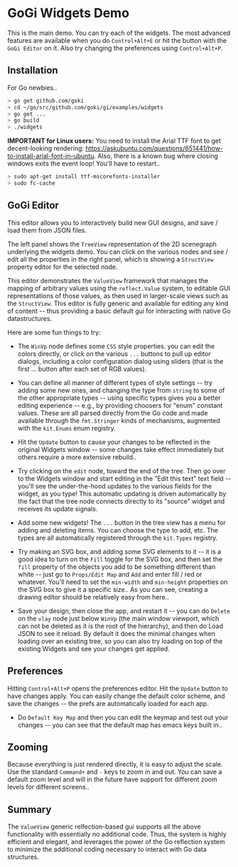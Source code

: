 # GoGi Widgets Demo

This is the main demo.  You can try each of the widgets.  The most advanced features are available when you do `Control+Alt+E` or hit the button with the `GoGi Editor` on it.  Also try changing the preferences using `Control+Alt+P`.

## Installation

For Go newbies.. 

``` bash
> go get github.com/goki
> cd ~/go/src/github.com/goki/gi/examples/widgets
> go get ...
> go build
> ./widgets
```

**IMPORTANT for Linux users:** You need to install the Arial TTF font to get decent-looking rendering: https://askubuntu.com/questions/651441/how-to-install-arial-font-in-ubuntu.  Also, there is a known bug where closing windows exits the event loop!  You'll have to restart..

``` bash
> sudo apt-get install ttf-mscorefonts-installer
> sudo fc-cache
```

## GoGi Editor

This editor allows you to interactively build new GUI designs, and save / load them from JSON files.

The left panel shows the `TreeView` representation of the 2D scenegraph underlying the widgets demo.  You can click on the various nodes and see / edit all the properties in the right panel, which is showing a `StructView` property editor for the selected node.

This editor demonstrates the `ValueView` framework that manages the mapping of arbitrary values using the `reflect.Value` system, to editable GUI representations of those values, as then used in larger-scale views such as the `StructView`.  This editor is fully generic and available for editing any kind of content -- thus providing a basic default gui for interacting with native Go datastructures.

Here are some fun things to try:

* The `WinVp` node defines some `CSS` style properties.  you can edit the colors directly, or click on the various `...` buttons to pull up editor dialogs, including a color configuration dialog using sliders (that is the first ... button after each set of RGB values).

* You can define all manner of different types of style settings -- try adding some new ones, and changing the type from `string` to some of the other appropriate types -- using specific types gives you a better editing experience -- e.g., by providing choosers for "enum" constant values.  These are all parsed directly from the Go code and made available through the `fmt.Stringer` kinds of mechanisms, augmented with the `kit.Enums` enum registry.

* Hit the `Update` button to cause your changes to be reflected in the original Widgets window -- some changes take effect immediately but others require a more extensive rebuild..

* Try clicking on the `edit` node, toward the end of the tree.  Then go over to the Widgets window and start editing in the "Edit this text" text field -- you'll see the under-the-hood updates to the various fields for the widget, as you type!  This automatic updating is driven automatically by the fact that the tree node connects directly to its "source" widget and receives its update signals.

* Add some new widgets!  The `...` button in the tree view has a menu for adding and deleting items.  You can choose the type to add, etc.  The types are all automatically registered through the `kit.Types` registry.

* Try making an SVG box, and adding some SVG elements to it -- it is a good idea to turn on the `Fill` toggle for the SVG box, and then set the `fill` property of the objects you add to be something different than white -- just go to `Props/Edit Map` and `Add` and enter fill / red or whatever.  You'll need to set the `min-width` and `min-height` properties on the SVG box to give it a specific size..  As you can see, creating a drawing editor should be relatively easy from here..

* Save your design, then close the app, and restart it -- you can do `Delete` on the `vlay` node just below `WinVp` (the main window viewport, which can not be deleted as it is the root of the hierarchy), and then do Load JSON to see it reload.  By default it does the minimal changes when loading over an existing tree, so you can also try loading on top of the existing Widgets and see your changes get applied.

## Preferences

Hitting `Control+Alt+P` opens the preferences editor.  Hit the `Update` button to have changes apply.  You can easily change the default color scheme, and save the changes -- the prefs are automatically loaded for each app.

* Do `Default Key Map` and then you can edit the keymap and test out your changes -- you can see that the default map has emacs keys built in..

## Zooming

Because everything is just rendered directly, it is easy to adjust the scale. Use the standard `Command+` and `-` keys to zoom in and out.  You can save a default zoom level and will in the future have support for different zoom levels for different screens..

## Summary

The `ValueView` generic relfection-based gui supports all the above functionality with essentially no additional code.  Thus, the system is highly efficient and elegant, and leverages the power of the Go reflection system to minimize the additional coding necessary to interact with Go data structures.


